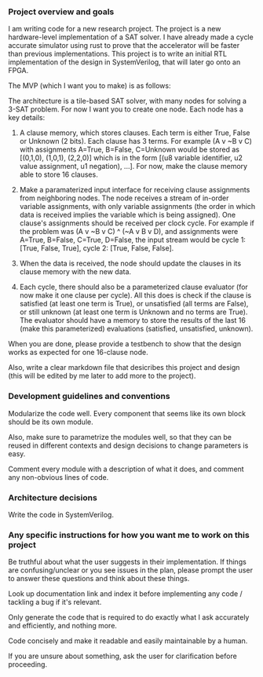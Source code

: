 
### Project overview and goals
I am writing code for a new research project. The project is a new hardware-level implementation of a SAT solver. I have already made a cycle accurate simulator using rust to prove that the accelerator will be faster than previous implementations. This project is to write an initial RTL implementation of the design in SystemVerilog, that will later go onto an FPGA.

The MVP (which I want you to make) is as follows:

The architecture is a tile-based SAT solver, with many nodes for solving a 3-SAT problem. For now I want you to create one node. Each node has a key details:

1. A clause memory, which stores clauses. Each term is either True, False or Unknown (2 bits). Each clause has 3 terms. For example (A v ~B v C) with assignments A=True, B=False, C=Unknown would be stored as [(0,1,0), (1,0,1), (2,2,0)] which is in the form [(u8 variable identifier, u2 value assignment, u1 negation), ...]. For now, make the clause memory able to store 16 clauses.

2. Make a paramaterized input interface for receiving clause assignments from neighboring nodes. The node receives a stream of in-order variable assignments, with only variable assignments (the order in which data is received implies the variable which is being assigned). One clause's assignments should be received per clock cycle. For example if the problem was (A v ~B v C) ^ (~A v B v D), and assignments were A=True, B=False, C=True, D=False, the input stream would be cycle 1: [True, False, True], cycle 2: [True, False, False].

3. When the data is received, the node should update the clauses in its clause memory with the new data.

4. Each cycle, there should also be a parameterized clause evaluator (for now make it one clause per cycle). All this does is check if the clause is satisfied (at least one term is True), or unsatisfied (all terms are False), or still unknown (at least one term is Unknown and no terms are True). The evaluator should have a memory to store the results of the last 16 (make this parameterized) evaluations (satisfied, unsatisfied, unknown).

When you are done, please provide a testbench to show that the design works as expected for one 16-clause node.

Also, write a clear markdown file that desicribes this project and design (this will be edited by me later to add more to the project).

### Development guidelines and conventions

Modularize the code well. Every component that seems like its own block should be its own module. 

Also, make sure to parametrize the modules well, so that they can be reused in different contexts and design decisions to change parameters is easy.

Comment every module with a description of what it does, and comment any non-obvious lines of code.

### Architecture decisions

Write the code in SystemVerilog.

### Any specific instructions for how you want me to work on this project
Be truthful about what the user suggests in their implementation. If things are confusing/unclear or you see issues in the plan, please prompt the user to answer these questions and think about these things. 

Look up documentation link and index it before implementing any code / tackling a bug if it's relevant.

Only generate the code that is required to do exactly what I ask accurately and efficiently, and nothing more. 

Code concisely and make it readable and easily maintainable by a human.

If you are unsure about something, ask the user for clarification before proceeding.